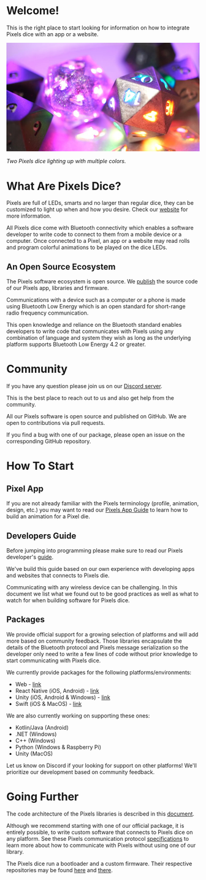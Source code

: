 # Welcome!

This is the right place to start looking for information on how to integrate
Pixels dice with an app or a website.

![Two Pixels dice lighting up with multiple colors.](images/pixels_header.jpg)

*Two Pixels dice lighting up with multiple colors.*

# What Are Pixels Dice?

Pixels are full of LEDs, smarts and no larger than regular dice, they can be
customized to light up when and how you desire.
Check our [website](https://gamewithpixels.com/) for more information.

All Pixels dice come with Bluetooth connectivity which enables a software developer
to write code to connect to them from a mobile device or a computer.
Once connected to a Pixel, an app or a website may read rolls and program colorful
animations to be played on the dice LEDs.

## An Open Source Ecosystem

The Pixels software ecosystem is open source.
We [publish](https://github.com/orgs/GameWithPixels/repositories)
the source code of our Pixels app, libraries and firmware.

Communications with a device such as a computer or a phone is made using
Bluetooth Low Energy which is an open standard for short-range radio frequency
communication.

This open knowledge and reliance on the Bluetooth standard enables developers
to write code that communicates with Pixels using any combination of language
and system they wish as long as the underlying platform supports Bluetooth
Low Energy 4.2 or greater.

# Community

If you have any question please join us on our
[Discord server](https://discord.com/invite/9ghxBYQFYA).

This is the best place to reach out to us and also get help from the community.

All our Pixels software is open source and published on GitHub.
We are open to contributions via pull requests.

If you find a bug with one of our package, please open an issue on the corresponding
GitHub repository.

# How To Start

## Pixel App

If you are not already familiar with the Pixels terminology
(profile, animation, design, etc.) you may want to read our [Pixels App Guide](
    https://github.com/GameWithPixels/PixelsApp/wiki/Pixels-App-Guide
) to learn how to build an animation for a Pixel die.

## Developers Guide

Before jumping into programming please make sure to read our Pixels developer's
[guide](doc/DevelopersGuide.md).

We've build this guide based on our own experience with developing apps and
websites that connects to Pixels die.

Communicating with any wireless device can be challenging.
In this document we list what we found out to be good practices as well as
what to watch for when building software for Pixels dice.

## Packages

We provide official support for a growing selection of platforms and will add more
based on community feedback.
Those libraries encapsulate the details of the Bluetooth protocol and Pixels message
serialization so the developer only need to write a few lines of code without prior
knowledge to start communicating with Pixels dice.

We currently provide packages for the following platforms/environments:
* Web - [link](https://github.com/GameWithPixels/pixels-js/tree/main/packages/pixels-web-connect)
* React Native (iOS, Android) - [link](https://github.com/GameWithPixels/pixels-js/tree/main/packages/react-native-pixels-connect)
* Unity (iOS, Android & Windows) - [link](https://github.com/GameWithPixels/PixelsUnityPlugin)
* Swift (iOS & MacOS) - [link](https://github.com/GameWithPixels/swift-pixels-library)

We are also currently working on supporting these ones:
* Kotlin/Java (Android)
* .NET (Windows)
* C++ (Windows)
* Python (Windows & Raspberry Pi)
* Unity (MacOS)

Let us know on Discord if your looking for support on other platforms!
We'll prioritize our development based on community feedback.

# Going Further

The code architecture of the Pixels libraries is described in this [document](
    doc/InternalArchitecture.md
).

Although we recommend starting with one of our official package, it is entirely possible,
to write custom software that connects to Pixels dice on any platform.
See these Pixels communication protocol [specifications](doc/CommunicationsProtocol.md)
to learn more about how to communicate with Pixels without using one of our library.

The Pixels dice run a bootloader and a custom firmware.
Their respective repositories may be found [here](
    https://github.com/GameWithPixels/DiceBootloader
) and [there](
    https://github.com/GameWithPixels/DiceFirmware/
).
